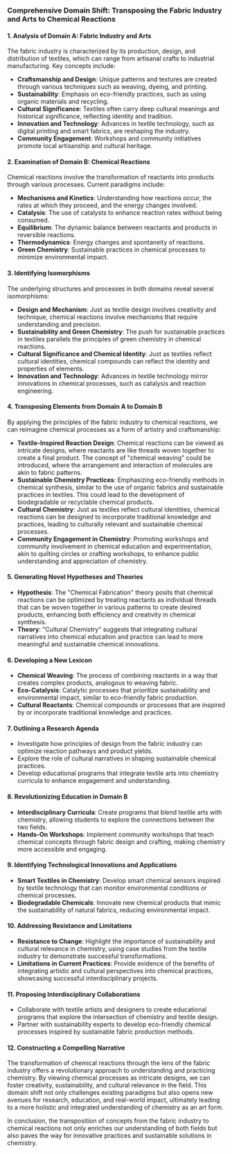 ### Comprehensive Domain Shift: Transposing the Fabric Industry and Arts to Chemical Reactions

#### 1. Analysis of Domain A: Fabric Industry and Arts
The fabric industry is characterized by its production, design, and distribution of textiles, which can range from artisanal crafts to industrial manufacturing. Key concepts include:

- **Craftsmanship and Design**: Unique patterns and textures are created through various techniques such as weaving, dyeing, and printing.
- **Sustainability**: Emphasis on eco-friendly practices, such as using organic materials and recycling.
- **Cultural Significance**: Textiles often carry deep cultural meanings and historical significance, reflecting identity and tradition.
- **Innovation and Technology**: Advances in textile technology, such as digital printing and smart fabrics, are reshaping the industry.
- **Community Engagement**: Workshops and community initiatives promote local artisanship and cultural heritage.

#### 2. Examination of Domain B: Chemical Reactions
Chemical reactions involve the transformation of reactants into products through various processes. Current paradigms include:

- **Mechanisms and Kinetics**: Understanding how reactions occur, the rates at which they proceed, and the energy changes involved.
- **Catalysis**: The use of catalysts to enhance reaction rates without being consumed.
- **Equilibrium**: The dynamic balance between reactants and products in reversible reactions.
- **Thermodynamics**: Energy changes and spontaneity of reactions.
- **Green Chemistry**: Sustainable practices in chemical processes to minimize environmental impact.

#### 3. Identifying Isomorphisms
The underlying structures and processes in both domains reveal several isomorphisms:

- **Design and Mechanism**: Just as textile design involves creativity and technique, chemical reactions involve mechanisms that require understanding and precision.
- **Sustainability and Green Chemistry**: The push for sustainable practices in textiles parallels the principles of green chemistry in chemical reactions.
- **Cultural Significance and Chemical Identity**: Just as textiles reflect cultural identities, chemical compounds can reflect the identity and properties of elements.
- **Innovation and Technology**: Advances in textile technology mirror innovations in chemical processes, such as catalysis and reaction engineering.

#### 4. Transposing Elements from Domain A to Domain B
By applying the principles of the fabric industry to chemical reactions, we can reimagine chemical processes as a form of artistry and craftsmanship:

- **Textile-Inspired Reaction Design**: Chemical reactions can be viewed as intricate designs, where reactants are like threads woven together to create a final product. The concept of "chemical weaving" could be introduced, where the arrangement and interaction of molecules are akin to fabric patterns.
- **Sustainable Chemistry Practices**: Emphasizing eco-friendly methods in chemical synthesis, similar to the use of organic fabrics and sustainable practices in textiles. This could lead to the development of biodegradable or recyclable chemical products.
- **Cultural Chemistry**: Just as textiles reflect cultural identities, chemical reactions can be designed to incorporate traditional knowledge and practices, leading to culturally relevant and sustainable chemical processes.
- **Community Engagement in Chemistry**: Promoting workshops and community involvement in chemical education and experimentation, akin to quilting circles or crafting workshops, to enhance public understanding and appreciation of chemistry.

#### 5. Generating Novel Hypotheses and Theories
- **Hypothesis**: The "Chemical Fabrication" theory posits that chemical reactions can be optimized by treating reactants as individual threads that can be woven together in various patterns to create desired products, enhancing both efficiency and creativity in chemical synthesis.
- **Theory**: "Cultural Chemistry" suggests that integrating cultural narratives into chemical education and practice can lead to more meaningful and sustainable chemical innovations.

#### 6. Developing a New Lexicon
- **Chemical Weaving**: The process of combining reactants in a way that creates complex products, analogous to weaving fabric.
- **Eco-Catalysis**: Catalytic processes that prioritize sustainability and environmental impact, similar to eco-friendly fabric production.
- **Cultural Reactants**: Chemical compounds or processes that are inspired by or incorporate traditional knowledge and practices.

#### 7. Outlining a Research Agenda
- Investigate how principles of design from the fabric industry can optimize reaction pathways and product yields.
- Explore the role of cultural narratives in shaping sustainable chemical practices.
- Develop educational programs that integrate textile arts into chemistry curricula to enhance engagement and understanding.

#### 8. Revolutionizing Education in Domain B
- **Interdisciplinary Curricula**: Create programs that blend textile arts with chemistry, allowing students to explore the connections between the two fields.
- **Hands-On Workshops**: Implement community workshops that teach chemical concepts through fabric design and crafting, making chemistry more accessible and engaging.

#### 9. Identifying Technological Innovations and Applications
- **Smart Textiles in Chemistry**: Develop smart chemical sensors inspired by textile technology that can monitor environmental conditions or chemical processes.
- **Biodegradable Chemicals**: Innovate new chemical products that mimic the sustainability of natural fabrics, reducing environmental impact.

#### 10. Addressing Resistance and Limitations
- **Resistance to Change**: Highlight the importance of sustainability and cultural relevance in chemistry, using case studies from the textile industry to demonstrate successful transformations.
- **Limitations in Current Practices**: Provide evidence of the benefits of integrating artistic and cultural perspectives into chemical practices, showcasing successful interdisciplinary projects.

#### 11. Proposing Interdisciplinary Collaborations
- Collaborate with textile artists and designers to create educational programs that explore the intersection of chemistry and textile design.
- Partner with sustainability experts to develop eco-friendly chemical processes inspired by sustainable fabric production methods.

#### 12. Constructing a Compelling Narrative
The transformation of chemical reactions through the lens of the fabric industry offers a revolutionary approach to understanding and practicing chemistry. By viewing chemical processes as intricate designs, we can foster creativity, sustainability, and cultural relevance in the field. This domain shift not only challenges existing paradigms but also opens new avenues for research, education, and real-world impact, ultimately leading to a more holistic and integrated understanding of chemistry as an art form. 

In conclusion, the transposition of concepts from the fabric industry to chemical reactions not only enriches our understanding of both fields but also paves the way for innovative practices and sustainable solutions in chemistry.